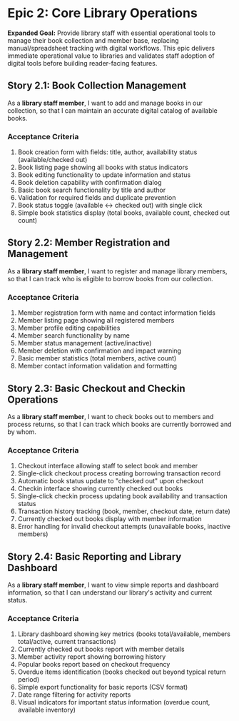 # Epic 2: Core Library Operations

**Expanded Goal:** Provide library staff with essential operational tools to manage their book collection and member base, replacing manual/spreadsheet tracking with digital workflows. This epic delivers immediate operational value to libraries and validates staff adoption of digital tools before building reader-facing features.

## Story 2.1: Book Collection Management

As a **library staff member**,
I want to add and manage books in our collection,
so that I can maintain an accurate digital catalog of available books.

### Acceptance Criteria
1. Book creation form with fields: title, author, availability status (available/checked out)
2. Book listing page showing all books with status indicators
3. Book editing functionality to update information and status
4. Book deletion capability with confirmation dialog
5. Basic book search functionality by title and author
6. Validation for required fields and duplicate prevention
7. Book status toggle (available ↔ checked out) with single click
8. Simple book statistics display (total books, available count, checked out count)

## Story 2.2: Member Registration and Management

As a **library staff member**,
I want to register and manage library members,
so that I can track who is eligible to borrow books from our collection.

### Acceptance Criteria
1. Member registration form with name and contact information fields
2. Member listing page showing all registered members
3. Member profile editing capabilities
4. Member search functionality by name
5. Member status management (active/inactive)
6. Member deletion with confirmation and impact warning
7. Basic member statistics (total members, active count)
8. Member contact information validation and formatting

## Story 2.3: Basic Checkout and Checkin Operations

As a **library staff member**,
I want to check books out to members and process returns,
so that I can track which books are currently borrowed and by whom.

### Acceptance Criteria
1. Checkout interface allowing staff to select book and member
2. Single-click checkout process creating borrowing transaction record
3. Automatic book status update to "checked out" upon checkout
4. Checkin interface showing currently checked out books
5. Single-click checkin process updating book availability and transaction status
6. Transaction history tracking (book, member, checkout date, return date)
7. Currently checked out books display with member information
8. Error handling for invalid checkout attempts (unavailable books, inactive members)

## Story 2.4: Basic Reporting and Library Dashboard

As a **library staff member**,
I want to view simple reports and dashboard information,
so that I can understand our library's activity and current status.

### Acceptance Criteria
1. Library dashboard showing key metrics (books total/available, members total/active, current transactions)
2. Currently checked out books report with member details
3. Member activity report showing borrowing history
4. Popular books report based on checkout frequency
5. Overdue items identification (books checked out beyond typical return period)
6. Simple export functionality for basic reports (CSV format)
7. Date range filtering for activity reports
8. Visual indicators for important status information (overdue count, available inventory)
